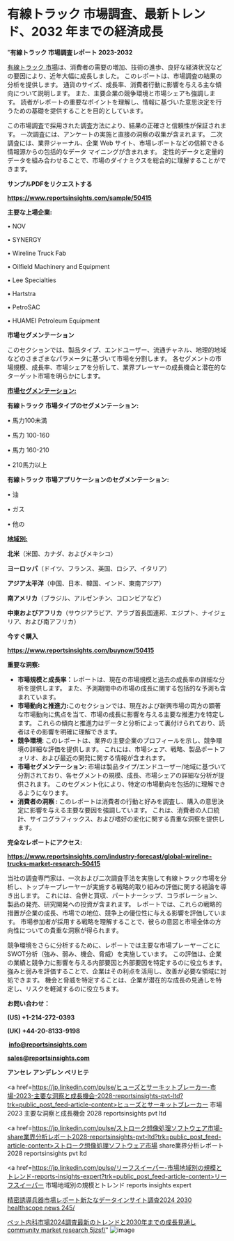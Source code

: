 # 有線トラック 市場調査、最新トレンド、2032 年までの経済成長

"<strong>有線トラック 市場調査レポート 2023-2032</strong>

<a href=https://www.reportsinsights.com/sample/50415>有線トラック 市場</a>は、消費者の需要の増加、技術の進歩、良好な経済状況などの要因により、近年大幅に成長しました。 このレポートは、市場調査の結果の分析を提供します。 通貨のサイズ、成長率、消費者行動に影響を与える主な傾向について説明します。 また、主要企業の競争環境と市場シェアも強調します。 読者がレポートの重要なポイントを理解し、情報に基づいた意思決定を行うための基礎を提供することを目的としています。

この市場調査で採用された調査方法により、結果の正確さと信頼性が保証されます。 一次調査には、アンケートの実施と直接の洞察の収集が含まれます。 二次調査には、業界ジャーナル、企業 Web サイト、市場レポートなどの信頼できる情報源からの包括的なデータ マイニングが含まれます。 定性的データと定量的データを組み合わせることで、市場のダイナミクスを総合的に理解することができます。

<strong><b>サンプルPDFをリクエストする</b></strong>

<a href=https://www.reportsinsights.com/sample/50415><strong><u>https://www.reportsinsights.com/sample/50415</u></strong></a>

<strong>主要な上場企業:</strong>

• NOV

• SYNERGY

• Wireline Truck Fab

• Oilfield Machinery and Equipment

• Lee Specialties

• Hartstra

• PetroSAC

• HUAMEI Petroleum Equipment

<strong>市場セグメンテーション</strong>

このセクションでは、製品タイプ、エンドユーザー、流通チャネル、地理的地域などのさまざまなパラメータに基づいて市場を分割します。 各セグメントの市場規模、成長率、市場シェアを分析して、業界プレーヤーの成長機会と潜在的なターゲット市場を明らかにします。

<strong><u>市場セグメンテーション</u></strong><strong><u>:</u></strong>

<strong>有線トラック 市場タイプのセグメンテーション:</strong>

• 馬力100未満

• 馬力 100-160

• 馬力 160-210

• 210馬力以上

<strong>有線トラック 市場アプリケーションのセグメンテーション:</strong>

• 油

• ガス

• 他の

<strong><u>地域別</u></strong><strong><u>:</u></strong>

<strong>北米</strong>（米国、カナダ、およびメキシコ）

<strong>ヨーロッパ</strong>（ドイツ、フランス、英国、ロシア、イタリア）

<strong>アジア太平洋</strong>（中国、日本、韓国、インド、東南アジア）

<strong>南アメリカ</strong>（ブラジル、アルゼンチン、コロンビアなど）

<strong>中東およびアフリカ</strong>（サウジアラビア、アラブ首長国連邦、エジプト、ナイジェリア、および南アフリカ）

<strong>今すぐ購入</strong>

<a href=https://www.reportsinsights.com/buynow/50415><strong><u>https://www.reportsinsights.com/buynow/50415</u></strong></a>

<strong>重要な洞察:</strong>
<ul>
  <li><strong>市場規模と成長率：</strong>レポートは、現在の市場規模と過去の成長率の詳細な分析を提供します。 また、予測期間中の市場の成長に関する包括的な予測も含まれています。</li>
  <li><strong>市場動向と推進力:</strong>このセクションでは、現在および新興市場の両方の顕著な市場動向に焦点を当て、市場の成長に影響を与える主要な推進力を特定します。 これらの傾向と推進力はデータと分析によって裏付けられており、読者はその影響を明確に理解できます。</li>
  <li><strong>競争環境</strong>: このレポートは、業界の主要企業のプロフィールを示し、競争環境の詳細な評価を提供します。 これには、市場シェア、戦略、製品ポートフォリオ、および最近の開発に関する情報が含まれます。</li>
  <li><strong>市場セグメンテーション: </strong>市場は製品タイプ/エンドユーザー/地域に基づいて分割されており、各セグメントの規模、成長、市場シェアの詳細な分析が提供されます。 このセグメント化により、特定の市場動向を包括的に理解できるようになります。</li>
  <li><strong>消費者の洞察 : </strong>このレポートは消費者の行動と好みを調査し、購入の意思決定に影響を与える主要な要因を強調しています。 これは、消費者の人口統計、サイコグラフィックス、および嗜好の変化に関する貴重な洞察を提供します。</li>
</ul>
<strong>完全なレポートにアクセス:</strong>

<a href=https://www.reportsinsights.com/industry-forecast/global-wireline-trucks-market-research-50415><strong><u><b>https://www.reportsinsights.com/industry-forecast/global-wireline-trucks-market-research-50415</b></u></strong></a>

当社の調査専門家は、一次および二次調査手法を実施して有線トラック市場を分析し、トップキープレーヤーが実施する戦略的取り組みの評価に関する結論を導き出します。 これには、合併と買収、パートナーシップ、コラボレーション、製品の発売、研究開発への投資が含まれます。 レポートでは、これらの戦略的措置が企業の成長、市場での地位、競争上の優位性に与える影響を評価しています。 市場参加者が採用する戦略を理解することで、彼らの意図と市場全体の方向性についての貴重な洞察が得られます。

競争環境をさらに分析するために、レポートでは主要な市場プレーヤーごとにSWOT分析（強み、弱み、機会、脅威）を実施しています。 この評価は、企業の業績と競争力に影響を与える内部要因と外部要因を特定するのに役立ちます。 強みと弱みを評価することで、企業はその利点を活用し、改善が必要な領域に対処できます。 機会と脅威を特定することは、企業が潜在的な成長の見通しを特定し、リスクを軽減するのに役立ちます。

<strong>お問い合わせ：</strong>

<strong>(US) +1-214-272-0393</strong>

<strong>(UK) +44-20-8133-9198</strong>

<strong> </strong><a href=info@reportsinsights.com><strong><u>info@reportsinsights.com</u></strong></a>

<a href=sales@reportsinsights.com><strong><u>sales@reportsinsights.com</u></strong></a>

<strong>アンセレ アンデレン ベリヒテ</strong>

<a href=https://jp.linkedin.com/pulse/ヒューズとサーキットブレーカー-市場-2023-主要な洞察と成長機会-2028-reportsinsights-pvt-ltd?trk=public_post_feed-article-content>ヒューズとサーキットブレーカー 市場 2023 主要な洞察と成長機会 2028 reportsinsights pvt ltd</a>

<a href=https://jp.linkedin.com/pulse/ストローク想像処理ソフトウェア市場-share業界分析レポート2028-reportsinsights-pvt-ltd?trk=public_post_feed-article-content>ストローク想像処理ソフトウェア市場 share業界分析レポート2028 reportsinsights pvt ltd</a>

<a href=https://jp.linkedin.com/pulse/リーフスイーパー-市場地域別の規模とトレンド-reports-insights-expert?trk=public_post_feed-article-content>リーフスイーパー 市場地域別の規模とトレンド reports insights expert</a>

<a href=https://www.linkedin.com/pulse/精密誘導兵器市場レポート新たなデータインサイト調査2024-2030-healthscope-news-245/>精密誘導兵器市場レポート新たなデータインサイト調査2024 2030 healthscope news 245/</a>

<a href=https://www.linkedin.com/pulse/ペット内科市場2024調査最新のトレンドと2030年までの成長見通し-community-market-research-5jzsf/>ペット内科市場2024調査最新のトレンドと2030年までの成長見通し community market research 5jzsf/</a>"
![image](https://github.com/gayatrid12/RIMarket/assets/158473851/3ab72a0f-0767-4d30-880a-be935b7b60f9)
